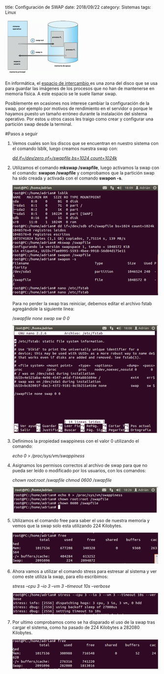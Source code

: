 title: Configuración de SWAP
date: 2018/09/22
category: Sistemas
tags: Linux

![logo](imagenes/1w.png)

En informática, el [espacio de intercambio ](https://es.wikipedia.org/wiki/Espacio_de_intercambio)es una zona del disco que se usa para guardar las imágenes de los procesos que no han de mantenerse en memoria física. A este espacio se le suele llamar swap.

Posiblemente en ocasiones nos interese cambiar la configuración de la swap, por ejemplo por motivos de rendimiento en el servidor o porque le hayamos puesto un tamaño erróneo durante la instalación del sistema operativo. Por estos u otros casos les traigo como crear y configurar una partición swap desde la terminal.

#Pasos a seguir

1. Vemos cuales son los discos que se encuentran en nuestro sistema con el comando lsblk, luego creamos nuestra swap con:

	*[dd if=/dev/zero of=/swapfile bs=1024 count=1024k](https://blog.desdelinux.net/uso-del-comando-dd/)*

2. Utilizamos el comando **mkswap /swapfile**, luego activamos la swap con el comando: **swapon /swapfile** y comprobamos que la partición swap ha sido creada y activada con el comando **swapon -s**.

	![2](imagenes/2w.png)

	Para no perder la swap tras reiniciar, debemos editar el archivo fstab agregándole la siguiente linea:

	/*swapfile none swap sw 0 0*

	![3](imagenes/3w.png)

3. Definimos la propiedad swappiness con el valor 0 utilizando el comando:

	*echo 0 > /proc/sys/vm/swappiness*

4. Asignamos los permisos correctos al archivo de swap para que no pueda ser leído o modificado por los usuarios, con los comandos:

	*chown root:root /swapfile
	chmod 0600 /swapfile*

	![4](imagenes/4w.png)

5. Utilizamos el comando free para saber el uso de nuestra memoria y vemos que la swap solo esta utilizando 224 Kilobytes.

	![5](imagenes/5w.png)

6. Ahora vamos a utilizar el comando stress para estresar al sistema y ver como este utiliza la swap, para ello escribimos:

	*stress –cpu 3 –io 3 –vm 3 –timeout 10s –verbose*

	![6](imagenes/6w.png)

7. Por ultimo comprobamos como se ha disparado el uso de la swap tras cargar el sistema, como ha pasado de 224 Kilobytes a 282080 Kilobytes.

	![7](imagenes/7w.png)
